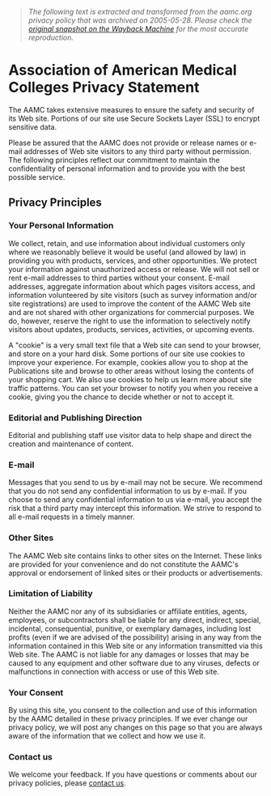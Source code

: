 > *The following text is extracted and transformed from the aamc.org privacy policy that was archived on 2005-05-28. Please check the [original snapshot on the Wayback Machine](https://web.archive.org/web/20050528023349id_/http%3A//www.aamc.org/privacy.htm) for the most accurate reproduction.*

# Association of American Medical Colleges Privacy Statement

The AAMC takes extensive measures to ensure the safety and security of its Web site. Portions of our site use Secure Sockets Layer (SSL) to encrypt sensitive data.

Please be assured that the AAMC does not provide or release names or e-mail addresses of Web site visitors to any third party without permission. The following principles reflect our commitment to maintain the confidentiality of personal information and to provide you with the best possible service. 

## Privacy Principles 

### Your Personal Information

We collect, retain, and use information about individual customers only where we reasonably believe it would be useful (and allowed by law) in providing you with products, services, and other opportunities. We protect your information against unauthorized access or release. We will not sell or rent e-mail addresses to third parties without your consent. E-mail addresses, aggregate information about which pages visitors access, and information volunteered by site visitors (such as survey information and/or site registrations) are used to improve the content of the AAMC Web site and are not shared with other organizations for commercial purposes. We do, however, reserve the right to use the information to selectively notify visitors about updates, products, services, activities, or upcoming events. 

A "cookie" is a very small text file that a Web site can send to your browser, and store on a your hard disk. Some portions of our site use cookies to improve your experience. For example, cookies allow you to shop at the Publications site and browse to other areas without losing the contents of your shopping cart. We also use cookies to help us learn more about site traffic patterns. You can set your browser to notify you when you receive a cookie, giving you the chance to decide whether or not to accept it.

### Editorial and Publishing Direction

Editorial and publishing staff use visitor data to help shape and direct the creation and maintenance of content. 

### E-mail

Messages that you send to us by e-mail may not be secure. We recommend that you do not send any confidential information to us by e-mail. If you choose to send any confidential information to us via e-mail, you accept the risk that a third party may intercept this information. We strive to respond to all e-mail requests in a timely manner. 

### Other Sites

The AAMC Web site contains links to other sites on the Internet. These links are provided for your convenience and do not constitute the AAMC's approval or endorsement of linked sites or their products or advertisements. 

### Limitation of Liability

Neither the AAMC nor any of its subsidiaries or affiliate entities, agents, employees, or subcontractors shall be liable for any direct, indirect, special, incidental, consequential, punitive, or exemplary damages, including lost profits (even if we are advised of the possibility) arising in any way from the information contained in this Web site or any information transmitted via this Web site. The AAMC is not liable for any damages or losses that may be caused to any equipment and other software due to any viruses, defects or malfunctions in connection with access or use of this Web site. 

### Your Consent

By using this site, you consent to the collection and use of this information by the AAMC detailed in these privacy principles. If we ever change our privacy policy, we will post any changes on this page so that you are always aware of the information that we collect and how we use it. 

### Contact us

We welcome your feedback. If you have questions or comments about our privacy policies, please [contact us](https://web.archive.org/web/20050528023349id_/http%3A//www.aamc.org/comments.htm).
